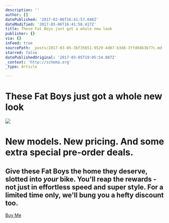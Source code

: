 ```yaml
---
description: ''
author: []
datePublished: '2017-03-06T16:41:57.048Z'
dateModified: '2017-03-06T16:41:56.417Z'
title: These Fat Boys just got a whole new look
publisher: {}
via: {}
inFeed: true
sourcePath: _posts/2017-03-05-3bf35651-9529-4d07-b3d8-3ffd04b3b77c.md
starred: false
datePublishedOriginal: '2017-03-05T19:05:54.087Z'
_context: 'http://schema.org'
_type: Article

---
```

# These Fat Boys just got a whole new look
![](https://the-grid-user-content.s3-us-west-2.amazonaws.com/6ac5afab-85d5-4c07-8b11-e95be94eedbd.jpg)

# New models. New pricing. And some extra special pre-order deals.

## Give these Fat Boys the home they deserve, slotted into _your_ bike. You'll reap the rewards - not just in effortless speed and super style. For a limited time only, we'll bung you a hefty discount too.
[Buy Me][0]

[0]: http://ridefullgas.com/dm8-series-engineered-for-25mm-tyres/